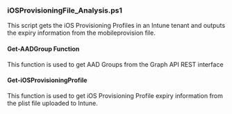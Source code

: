 ### iOSProvisioningFile_Analysis.ps1
This script gets the iOS Provisioning Profiles in an Intune tenant and outputs the expiry information from the mobileprovision file.

#### Get-AADGroup Function
This function is used to get AAD Groups from the Graph API REST interface

#### Get-iOSProvisioningProfile
This function is used to get iOS Provisioning Profile expiry information from the plist file uploaded to Intune.

